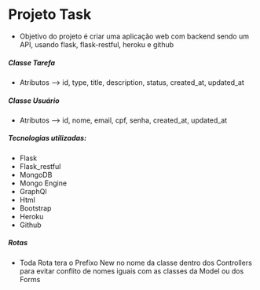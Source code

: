 # Projeto Task

- Objetivo do projeto é criar uma aplicação web com backend sendo um API, usando flask, flask-restful, heroku e github


##### Classe Tarefa
- Atributos --> id, type, title, description, status, created_at, updated_at

##### Classe Usuário
- Atributos --> id, nome, email, cpf, senha, created_at, updated_at

##### Tecnologias utilizadas:
- Flask 
- Flask_restful 
- MongoDB
- Mongo Engine 
- GraphQl 
- Html  
- Bootstrap
- Heroku
- Github


##### Rotas
- Toda Rota tera o Prefixo New no nome da classe dentro dos Controllers para evitar conflito de nomes iguais com as classes da Model ou dos Forms